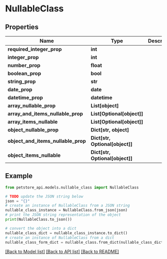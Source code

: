 # NullableClass


## Properties

Name | Type | Description | Notes
------------ | ------------- | ------------- | -------------
**required_integer_prop** | **int** |  | 
**integer_prop** | **int** |  | [optional] 
**number_prop** | **float** |  | [optional] 
**boolean_prop** | **bool** |  | [optional] 
**string_prop** | **str** |  | [optional] 
**date_prop** | **date** |  | [optional] 
**datetime_prop** | **datetime** |  | [optional] 
**array_nullable_prop** | **List[object]** |  | [optional] 
**array_and_items_nullable_prop** | **List[Optional[object]]** |  | [optional] 
**array_items_nullable** | **List[Optional[object]]** |  | [optional] 
**object_nullable_prop** | **Dict[str, object]** |  | [optional] 
**object_and_items_nullable_prop** | **Dict[str, Optional[object]]** |  | [optional] 
**object_items_nullable** | **Dict[str, Optional[object]]** |  | [optional] 

## Example

```python
from petstore_api.models.nullable_class import NullableClass

# TODO update the JSON string below
json = "{}"
# create an instance of NullableClass from a JSON string
nullable_class_instance = NullableClass.from_json(json)
# print the JSON string representation of the object
print(NullableClass.to_json())

# convert the object into a dict
nullable_class_dict = nullable_class_instance.to_dict()
# create an instance of NullableClass from a dict
nullable_class_form_dict = nullable_class.from_dict(nullable_class_dict)
```
[[Back to Model list]](../README.md#documentation-for-models) [[Back to API list]](../README.md#documentation-for-api-endpoints) [[Back to README]](../README.md)


